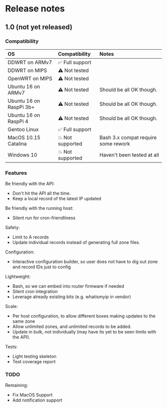 # Release notes
## 1.0 (not yet released)

### Compatibility

| OS                      | Compatibility        | Notes                               |
| :---------------------- | :--------------------| :-----------------------------------|
| DDWRT on ARMv7          | ✅ Full support      |                                     |
| DDWRT on MIPS           | ⚠️ Not tested        |                                     |
| OpenWRT on MIPS         | ⚠️ Not tested        |                                     |
| Ubuntu 16 on ARMv7      | ⚠️ Not tested        | Should be all OK though.            |
| Ubuntu 16 on RaspPi 3b+ | ⚠️ Not tested        | Should be all OK though.            |
| Ubuntu 16 on RaspPi 4   | ⚠️ Not tested        | Should be all OK though.            |
| Gentoo Linux            | ✅ Full support      |                                     |
| MacOS 10.15 Catalina    | 💥 Not supported     | Bash 3.x compat require some rework |
| Windows 10              | 💥 Not supported     | Haven't been tested at all          |

### Features

Be friendly with the API:
- Don't hit the API all the time.
- Keep a local record of the latest IP updated

Be friendly with the running host:
- Silent run for cron-friendliness

Safety:
- Limit to A records
- Update individual records instead of generating full zone files.

Configuration:
- Interactive configuration builder, so user does not have to dig out zone and record IDs just to config

Lightweight:
- Bash, so we can embed into router firmware if needed
- Silent cron integration 
- Leverage already existing bits (e.g. whatismyip in vendor)

Scale:
- Per host configuration, to allow different boxes making updates to the same zone
- Allow unlimited zones, and unlimited records to be added.
- Update in bulk, not individually (may have its yet to be seen limits with the API).

Tests:
- Light testing skeleton
- Test coverage report

### TODO

Remaining:
- Fix MacOS Support
- Add notification support


